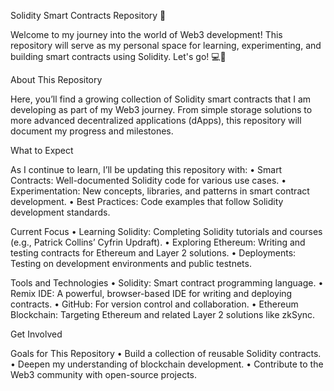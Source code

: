 Solidity Smart Contracts Repository 🚀

Welcome to my journey into the world of Web3 development! This repository will serve as my personal space for learning, experimenting, and building smart contracts using Solidity. Let's go! 💻🫡

About This Repository

Here, you’ll find a growing collection of Solidity smart contracts that I am developing as part of my Web3 journey. From simple storage solutions to more advanced decentralized applications (dApps), this repository will document my progress and milestones.

What to Expect

As I continue to learn, I’ll be updating this repository with:
	•	Smart Contracts: Well-documented Solidity code for various use cases.
	•	Experimentation: New concepts, libraries, and patterns in smart contract development.
	•	Best Practices: Code examples that follow Solidity development standards.

Current Focus
	•	Learning Solidity: Completing Solidity tutorials and courses (e.g., Patrick Collins’ Cyfrin Updraft).
	•	Exploring Ethereum: Writing and testing contracts for Ethereum and Layer 2 solutions.
	•	Deployments: Testing on development environments and public testnets.

Tools and Technologies
	•	Solidity: Smart contract programming language.
	•	Remix IDE: A powerful, browser-based IDE for writing and deploying contracts.
	•	GitHub: For version control and collaboration.
	•	Ethereum Blockchain: Targeting Ethereum and related Layer 2 solutions like zkSync.

Get Involved

Goals for This Repository
	•	Build a collection of reusable Solidity contracts.
	•	Deepen my understanding of blockchain development.
	•	Contribute to the Web3 community with open-source projects.